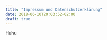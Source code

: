 ```yaml
---
title: "Impressum und Datenschutzerklärung"
date: 2018-06-10T20:03:52+02:00
draft: true
---
```


Huhu
